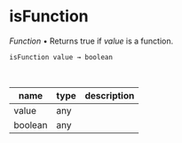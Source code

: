 # isFunction

_Function_ &bull; Returns true if _value_ is a function.

<pre><code>isFunction value &rarr; boolean</code></pre>
<br>

| name | type | description |
|------|------|-------------|
|value|any||
|boolean|any||



